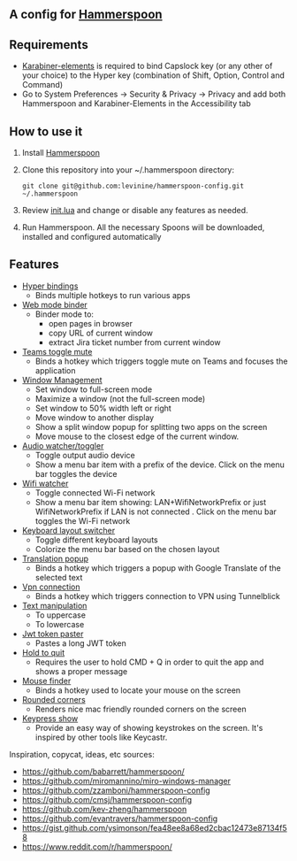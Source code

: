 ## A config for [Hammerspoon](https://github.com/Hammerspoon/hammerspoon)

## Requirements

- [Karabiner-elements](https://karabiner-elements.pqrs.org/) is required to bind Capslock key (or any other of your choice) to the Hyper key 
  (combination of Shift, Option, Control and Command)
- Go to System Preferences -> Security & Privacy -> Privacy and add both Hammerspoon and Karabiner-Elements in the Accessibility tab

## How to use it

1. Install [Hammerspoon](http://www.hammerspoon.org/)

2. Clone this repository into your ~/.hammerspoon directory:
   
       git clone git@github.com:levinine/hammerspoon-config.git ~/.hammerspoon

3. Review [init.lua](./init.lua) and change or disable any features as needed.

4. Run Hammerspoon. All the necessary Spoons will be downloaded, installed and configured automatically


## Features
* [Hyper bindings](./hyper-bindings.lua)
  * Binds multiple hotkeys to run various apps
* [Web mode binder](./web-mode-binder.lua)
  * Binder mode to:
    * open pages in browser
    * copy URL of current window
    * extract Jira ticket number from current window
* [Teams toggle mute](./teams-toggle-mute.lua)
  * Binds a hotkey which triggers toggle mute on Teams and focuses the application
* [Window Management](./window-management.lua)
   * Set window to full-screen mode
   * Maximize a window (not the full-screen mode)
   * Set window to 50% width left or right 
   * Move window to another display
   * Show a split window popup for splitting two apps on the screen
   * Move mouse to the closest edge of the current window.
* [Audio watcher/toggler](./audio-watcher.lua)
   * Toggle output audio device
   * Show a menu bar item with a prefix of the device. Click on the menu bar toggles the device
* [Wifi watcher](./wifi-watcher.lua)
   * Toggle connected Wi-Fi network
   * Show a menu bar item showing: LAN+WifiNetworkPrefix or just WifiNetworkPrefix if LAN is not connected . Click on the menu bar toggles the 
     Wi-Fi network
* [Keyboard layout switcher](./keyboard-layout-switcher.lua)
   * Toggle different keyboard layouts
   * Colorize the menu bar based on the chosen layout
* [Translation popup](./translation-popup.lua)
   * Binds a hotkey which triggers a popup with Google Translate of the selected text
* [Vpn connection](./vpn.lua)
   * Binds a hotkey which triggers connection to VPN using Tunnelblick
* [Text manipulation](./text-manipulation.lua)
  * To uppercase
  * To lowercase
* [Jwt token paster](./jwt-token.lua)
   * Pastes a long JWT token
* [Hold to quit](./hold-to-quit.lua)
   * Requires the user to hold CMD + Q in order to quit the app and shows a proper message
* [Mouse finder](./mouse-finder.lua)
   * Binds a hotkey used to locate your mouse on the screen
* [Rounded corners](./rounded-corners.lua)
   * Renders nice mac friendly rounded corners on the screen
* [Keypress show](./keypress-show.lua)
  * Provide an easy way of showing keystrokes on the screen. It's inspired by other tools like Keycastr.



Inspiration, copycat, ideas, etc sources:
- https://github.com/babarrett/hammerspoon/
- https://github.com/miromannino/miro-windows-manager
- https://github.com/zzamboni/hammerspoon-config
- https://github.com/cmsj/hammerspoon-config
- https://github.com/kev-zheng/hammerspoon
- https://github.com/evantravers/hammerspoon-config
- https://gist.github.com/ysimonson/fea48ee8a68ed2cbac12473e87134f58
- https://www.reddit.com/r/hammerspoon/
